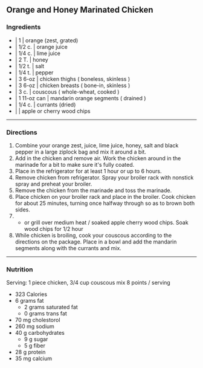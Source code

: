 ## Orange and Honey Marinated Chicken

### Ingredients

* | 1           | orange (zest, grated)
* | 1/2 c.      | orange juice
* | 1/4 c.      | lime juice
* | 2 T.        | honey
* | 1/2 t.      | salt
* | 1/4 t.      | pepper
* | 3 6-oz      | chicken thighs ( boneless, skinless )
* | 3 6-oz      | chicken breasts ( bone-in, skinless )
* | 3 c.        | couscous ( whole-wheat, cooked )
* | 1 11-oz can | mandarin orange segments ( drained )
* | 1/4 c.      | currants (dried)
* |             | apple or cherry wood chips

---

### Directions

1. Combine your orange zest, juice, lime juice, honey, salt and black pepper in a large ziplock bag and mix it around a bit. 
1. Add in the chicken and remove air. Work the chicken around in the marinade for a bit to make sure it's fully coated.
1. Place in the refrigerator for at least 1 hour or up to 6 hours.
1. Remove chicken from refrigerator. Spray your broiler rack with nonstick spray and preheat your broiler.
1. Remove the chicken from the marinade and toss the marinade.
1. Place chicken on your broiler rack and place in the broiler. Cook chicken for about 25 minutes, turning once halfway through so as to brown both sides.
1. - or grill over medium heat / soaked apple cherry wood chips. Soak wood chips for 1/2 hour
1. While chicken is broiling, cook your couscous according to the directions on the package. Place in a bowl and add the mandarin segments along with the currants and mix.

---

### Nutrition

Serving: 1 piece chicken, 3/4 cup couscous mix
8 points / serving

- 323 Calories
- 6 grams fat
    - 2 grams saturated fat
    - 0 grams trans fat
- 70 mg cholestorol
- 260 mg sodium
- 40 g carbohydrates
    - 9 g sugar
    - 5 g fiber
- 28 g protein
- 35 mg calcium 
